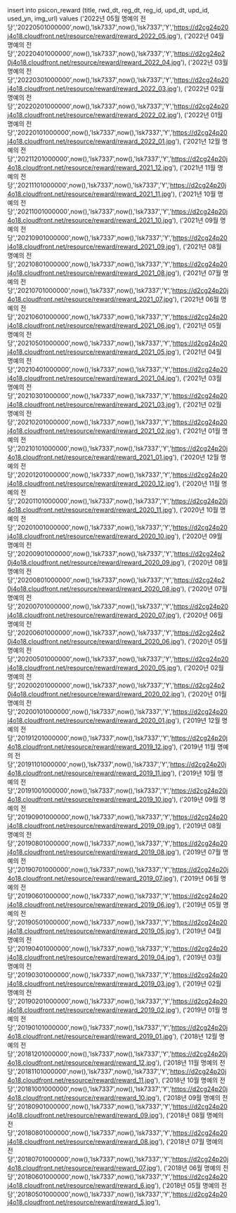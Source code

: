 insert into psicon_reward
(title, rwd_dt, reg_dt, reg_id, upd_dt, upd_id, used_yn, img_url)
values
('2022년 05월 명예의 전당','20220501000000',now(),'lsk7337',now(),'lsk7337','Y','https://d2cg24p20j4o18.cloudfront.net/resource/reward/reward_2022_05.jpg'),
('2022년 04월 명예의 전당','20220401000000',now(),'lsk7337',now(),'lsk7337','Y','https://d2cg24p20j4o18.cloudfront.net/resource/reward/reward_2022_04.jpg'),
('2022년 03월 명예의 전당','20220301000000',now(),'lsk7337',now(),'lsk7337','Y','https://d2cg24p20j4o18.cloudfront.net/resource/reward/reward_2022_03.jpg'),
('2022년 02월 명예의 전당','20220201000000',now(),'lsk7337',now(),'lsk7337','Y','https://d2cg24p20j4o18.cloudfront.net/resource/reward/reward_2022_02.jpg'),
('2022년 01월 명예의 전당','20220101000000',now(),'lsk7337',now(),'lsk7337','Y','https://d2cg24p20j4o18.cloudfront.net/resource/reward/reward_2022_01.jpg'),
('2021년 12월 명예의 전당','20211201000000',now(),'lsk7337',now(),'lsk7337','Y','https://d2cg24p20j4o18.cloudfront.net/resource/reward/reward_2021_12.jpg'),
('2021년 11월 명예의 전당','20211101000000',now(),'lsk7337',now(),'lsk7337','Y','https://d2cg24p20j4o18.cloudfront.net/resource/reward/reward_2021_11.jpg'),
('2021년 10월 명예의 전당','20211001000000',now(),'lsk7337',now(),'lsk7337','Y','https://d2cg24p20j4o18.cloudfront.net/resource/reward/reward_2021_10.jpg'),
('2021년 09월 명예의 전당','20210901000000',now(),'lsk7337',now(),'lsk7337','Y','https://d2cg24p20j4o18.cloudfront.net/resource/reward/reward_2021_09.jpg'),
('2021년 08월 명예의 전당','20210801000000',now(),'lsk7337',now(),'lsk7337','Y','https://d2cg24p20j4o18.cloudfront.net/resource/reward/reward_2021_08.jpg'),
('2021년 07월 명예의 전당','20210701000000',now(),'lsk7337',now(),'lsk7337','Y','https://d2cg24p20j4o18.cloudfront.net/resource/reward/reward_2021_07.jpg'),
('2021년 06월 명예의 전당','20210601000000',now(),'lsk7337',now(),'lsk7337','Y','https://d2cg24p20j4o18.cloudfront.net/resource/reward/reward_2021_06.jpg'),
('2021년 05월 명예의 전당','20210501000000',now(),'lsk7337',now(),'lsk7337','Y','https://d2cg24p20j4o18.cloudfront.net/resource/reward/reward_2021_05.jpg'),
('2021년 04월 명예의 전당','20210401000000',now(),'lsk7337',now(),'lsk7337','Y','https://d2cg24p20j4o18.cloudfront.net/resource/reward/reward_2021_04.jpg'),
('2021년 03월 명예의 전당','20210301000000',now(),'lsk7337',now(),'lsk7337','Y','https://d2cg24p20j4o18.cloudfront.net/resource/reward/reward_2021_03.jpg'),
('2021년 02월 명예의 전당','20210201000000',now(),'lsk7337',now(),'lsk7337','Y','https://d2cg24p20j4o18.cloudfront.net/resource/reward/reward_2021_02.jpg'),
('2021년 01월 명예의 전당','20210101000000',now(),'lsk7337',now(),'lsk7337','Y','https://d2cg24p20j4o18.cloudfront.net/resource/reward/reward_2021_01.jpg'),
('2020년 12월 명예의 전당','20201201000000',now(),'lsk7337',now(),'lsk7337','Y','https://d2cg24p20j4o18.cloudfront.net/resource/reward/reward_2020_12.jpg'),
('2020년 11월 명예의 전당','20201101000000',now(),'lsk7337',now(),'lsk7337','Y','https://d2cg24p20j4o18.cloudfront.net/resource/reward/reward_2020_11.jpg'),
('2020년 10월 명예의 전당','20201001000000',now(),'lsk7337',now(),'lsk7337','Y','https://d2cg24p20j4o18.cloudfront.net/resource/reward/reward_2020_10.jpg'),
('2020년 09월 명예의 전당','20200901000000',now(),'lsk7337',now(),'lsk7337','Y','https://d2cg24p20j4o18.cloudfront.net/resource/reward/reward_2020_09.jpg'),
('2020년 08월 명예의 전당','20200801000000',now(),'lsk7337',now(),'lsk7337','Y','https://d2cg24p20j4o18.cloudfront.net/resource/reward/reward_2020_08.jpg'),
('2020년 07월 명예의 전당','20200701000000',now(),'lsk7337',now(),'lsk7337','Y','https://d2cg24p20j4o18.cloudfront.net/resource/reward/reward_2020_07.jpg'),
('2020년 06월 명예의 전당','20200601000000',now(),'lsk7337',now(),'lsk7337','Y','https://d2cg24p20j4o18.cloudfront.net/resource/reward/reward_2020_06.jpg'),
('2020년 05월 명예의 전당','20200501000000',now(),'lsk7337',now(),'lsk7337','Y','https://d2cg24p20j4o18.cloudfront.net/resource/reward/reward_2020_05.jpg'),
('2020년 02월 명예의 전당','20200201000000',now(),'lsk7337',now(),'lsk7337','Y','https://d2cg24p20j4o18.cloudfront.net/resource/reward/reward_2020_02.jpg'),
('2020년 01월 명예의 전당','20200101000000',now(),'lsk7337',now(),'lsk7337','Y','https://d2cg24p20j4o18.cloudfront.net/resource/reward/reward_2020_01.jpg'),
('2019년 12월 명예의 전당','20191201000000',now(),'lsk7337',now(),'lsk7337','Y','https://d2cg24p20j4o18.cloudfront.net/resource/reward/reward_2019_12.jpg'),
('2019년 11월 명예의 전당','20191101000000',now(),'lsk7337',now(),'lsk7337','Y','https://d2cg24p20j4o18.cloudfront.net/resource/reward/reward_2019_11.jpg'),
('2019년 10월 명예의 전당','20191001000000',now(),'lsk7337',now(),'lsk7337','Y','https://d2cg24p20j4o18.cloudfront.net/resource/reward/reward_2019_10.jpg'),
('2019년 09월 명예의 전당','20190901000000',now(),'lsk7337',now(),'lsk7337','Y','https://d2cg24p20j4o18.cloudfront.net/resource/reward/reward_2019_09.jpg'),
('2019년 08월 명예의 전당','20190801000000',now(),'lsk7337',now(),'lsk7337','Y','https://d2cg24p20j4o18.cloudfront.net/resource/reward/reward_2019_08.jpg'),
('2019년 07월 명예의 전당','20190701000000',now(),'lsk7337',now(),'lsk7337','Y','https://d2cg24p20j4o18.cloudfront.net/resource/reward/reward_2019_07.jpg'),
('2019년 06월 명예의 전당','20190601000000',now(),'lsk7337',now(),'lsk7337','Y','https://d2cg24p20j4o18.cloudfront.net/resource/reward/reward_2019_06.jpg'),
('2019년 05월 명예의 전당','20190501000000',now(),'lsk7337',now(),'lsk7337','Y','https://d2cg24p20j4o18.cloudfront.net/resource/reward/reward_2019_05.jpg'),
('2019년 04월 명예의 전당','20190401000000',now(),'lsk7337',now(),'lsk7337','Y','https://d2cg24p20j4o18.cloudfront.net/resource/reward/reward_2019_04.jpg'),
('2019년 03월 명예의 전당','20190301000000',now(),'lsk7337',now(),'lsk7337','Y','https://d2cg24p20j4o18.cloudfront.net/resource/reward/reward_2019_03.jpg'),
('2019년 02월 명예의 전당','20190201000000',now(),'lsk7337',now(),'lsk7337','Y','https://d2cg24p20j4o18.cloudfront.net/resource/reward/reward_2019_02.jpg'),
('2019년 01월 명예의 전당','20190101000000',now(),'lsk7337',now(),'lsk7337','Y','https://d2cg24p20j4o18.cloudfront.net/resource/reward/reward_2019_01.jpg'),
('2018년 12월 명예의 전당','20181201000000',now(),'lsk7337',now(),'lsk7337','Y','https://d2cg24p20j4o18.cloudfront.net/resource/reward/reward_12.jpg'),
('2018년 11월 명예의 전당','20181101000000',now(),'lsk7337',now(),'lsk7337','Y','https://d2cg24p20j4o18.cloudfront.net/resource/reward/reward_11.jpg'),
('2018년 10월 명예의 전당','20181001000000',now(),'lsk7337',now(),'lsk7337','Y','https://d2cg24p20j4o18.cloudfront.net/resource/reward/reward_10.jpg'),
('2018년 09월 명예의 전당','20180901000000',now(),'lsk7337',now(),'lsk7337','Y','https://d2cg24p20j4o18.cloudfront.net/resource/reward/reward_09.jpg'),
('2018년 08월 명예의 전당','20180801000000',now(),'lsk7337',now(),'lsk7337','Y','https://d2cg24p20j4o18.cloudfront.net/resource/reward/reward_08.jpg'),
('2018년 07월 명예의 전당','20180701000000',now(),'lsk7337',now(),'lsk7337','Y','https://d2cg24p20j4o18.cloudfront.net/resource/reward/reward_07.jpg'),
('2018년 06월 명예의 전당','20180601000000',now(),'lsk7337',now(),'lsk7337','Y','https://d2cg24p20j4o18.cloudfront.net/resource/reward/reward_6.jpg'),
('2018년 05월 명예의 전당','20180501000000',now(),'lsk7337',now(),'lsk7337','Y','https://d2cg24p20j4o18.cloudfront.net/resource/reward/reward_5.jpg'),
